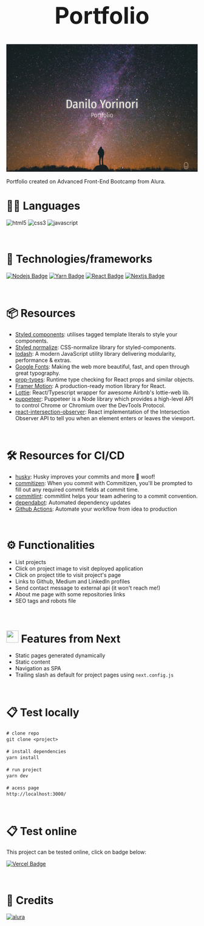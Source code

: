 <div align="center">
  <h1 style="font-size: 60px">Portfolio</h1>
</div>

<p align="center">
  <a href="https://portfolio-danilok.vercel.app/" target="blank"><img src="./public/images/homepage.png" width="720" alt="Instalura"></a>
</p>

Portfolio created on Advanced Front-End Bootcamp from Alura.

# 👩‍💻 Languages
![html5](https://img.shields.io/badge/HTML5-E34F26?style=for-the-badge&logo=html5&logoColor=white)
![css3](https://img.shields.io/badge/CSS3-1572B6?style=for-the-badge&logo=css3&logoColor=white)
![javascript](https://img.shields.io/badge/JavaScript-F7DF1E?style=for-the-badge&logo=javascript&logoColor=black)

<br>

# 🧰 Technologies/frameworks

[![Nodejs Badge](https://img.shields.io/badge/Node.js-339933?style=for-the-badge&logo=nodedotjs&logoColor=white)](https://nodejs.org/)
[![Yarn Badge](https://img.shields.io/badge/Yarn-2C8EBB?style=for-the-badge&logo=yarn&logoColor=white)](https://yarnpkg.com)
[![React Badge](https://img.shields.io/badge/React-20232A?style=for-the-badge&logo=react&logoColor=61DAFB)](https://pt-br.reactjs.org)
[![Nextjs Badge](https://img.shields.io/badge/next.js-000000?style=for-the-badge&logo=nextdotjs&logoColor=white)](https://nextjs.org)

<br>

# 📦 Resources

- [Styled components](https://styled-components.com): utilises tagged template literals to style your components.
- [Styled normalize](https://www.npmjs.com/package/styled-normalize): CSS-normalize library for styled-components.
- [lodash](https://lodash.com): A modern JavaScript utility library delivering modularity, performance & extras.
- [Google Fonts](https://fonts.google.com): Making the web more beautiful, fast, and open through great typography.
- [prop-types](https://www.npmjs.com/package/prop-types): Runtime type checking for React props and similar objects. 
- [Framer Motion](https://www.framer.com/motion/): A production-ready motion library for React.
- [Lottie](https://github.com/crello/react-lottie): React/Typescript wrapper for awesome Airbnb's lottie-web lib.
- [puppeteer](https://github.com/puppeteer/puppeteer): Puppeteer is a Node library which provides a high-level API to control Chrome or Chromium over the DevTools Protocol. 
- [react-intersection-observer](https://www.npmjs.com/package/react-intersection-observer): React implementation of the Intersection Observer API to tell you when an element enters or leaves the viewport.

<br>

# 🛠️ Resources for CI/CD
- [husky](https://www.npmjs.com/package/husky): Husky improves your commits and more 🐶 woof!
- [commitizen](https://www.npmjs.com/package/commitizen): When you commit with Commitizen, you'll be prompted to fill out any required commit fields at commit time.
- [commitlint](https://commitlint.js.org/#/): commitlint helps your team adhering to a commit convention.
- [dependabot](https://dependabot.com): Automated dependency updates
- [Github Actions](https://github.com/features/actions): Automate your workflow
from idea to production

<br>

# ⚙️ Functionalities
- List projects
- Click on project image to visit deployed application
- Click on project title to visit project's page 
- Links to Github, Medium and LinkedIn profiles
- Send contact message to external api (it won't reach me!)
- About me page with some repositories links
- SEO tags and robots file

<br>

# <img src="https://simpleicons.org/icons/nextdotjs.svg" width="32px" height="32px" /> Features from Next
- Static pages generated dynamically
- Static content
- Navigation as SPA
- Trailing slash as default for project pages using `next.config.js`

<br>
 
# 📋 Test locally

```
# clone repo
git clone <project>

# install dependencies
yarn install

# run project
yarn dev

# acess page
http://localhost:3000/
```

<br>

# 📋 Test online

This project can be tested online, click on badge below:

[![Vercel Badge](https://img.shields.io/badge/Vercel-000000?style=for-the-badge&logo=vercel&logoColor=white&link=https://portfolio-danilok.vercel.app)](https://danilo-yorinori-bootcamp-frontend-alura.vercel.app)

<br>

# 💙 Credits

[![alura](https://img.shields.io/badge/Alura-0056D2?style=for-the-badge)](https://www.alura.com.br/)
